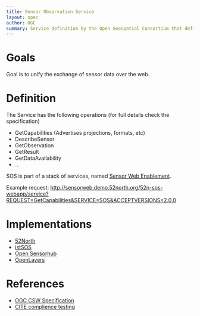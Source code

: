 ```yaml
---
title: Sensor Observation Service
layout: spec
author: OGC
summary: Service definition by the Open Geospatial Consortium that defines exchange of sensor data over the web
---
```


Goals
=====

Goal is to unify the exchange of sensor data over the web.

Definition
==========

The Service has the following operations (for full details check the specification)

* GetCapabilities (Advertises projections, formats, etc)
* DescribeSensor
* GetObservation
* GetResult
* GetDataAvailability
* ... 

SOS is part of a stack of services, named [Sensor Web Enablement](http://www.opengeospatial.org/projects/groups/sensorwebdwg).

Example request: http://sensorweb.demo.52north.org/52n-sos-webapp/service?REQUEST=GetCapabilities&SERVICE=SOS&ACCEPTVERSIONS=2.0.0

Implementations
===============

* [52North](http://52north.org)
* [istSOS](http://sourceforge.net/projects/istsos)
* [Open Sensorhub](http://opensensorhub.org)
* [OpenLayers](http://openlayers.org)

References
==========

-   [OGC CSW Specification](www.opengeospatial.org/standards/sos)
-	[CITE complience testing](https://github.com/opengeospatial/teamengine)

